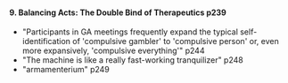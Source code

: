 #### 9. Balancing Acts: The Double Bind of Therapeutics p239
  - "Participants in GA meetings frequently expand the typical self-identification of 'compulsive gambler' to 'compulsive person' or, even more expansively, 'compulsive everything'" p244
  - "The machine is like a really fast-working tranquilizer" p248
  - "armamenterium" p249